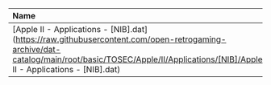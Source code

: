 |Name|Size|
|:---|---:|
|[Apple II - Applications - [NIB].dat](https://raw.githubusercontent.com/open-retrogaming-archive/dat-catalog/main/root/basic/TOSEC/Apple/II/Applications/[NIB]/Apple II - Applications - [NIB].dat)|2444|
